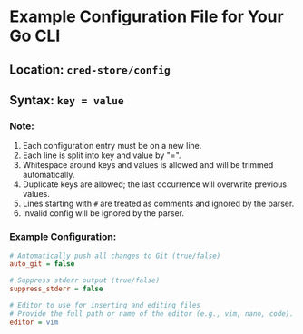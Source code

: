 # Example Configuration File for Your Go CLI

## Location: `cred-store/config`

## Syntax: `key = value`

### Note:

1. Each configuration entry must be on a new line.
2. Each line is split into key and value by "=".
3. Whitespace around keys and values is allowed and will be trimmed automatically.
4. Duplicate keys are allowed; the last occurrence will overwrite previous values.
5. Lines starting with `#` are treated as comments and ignored by the parser.
6. Invalid config will be ignored by the parser.

### Example Configuration:

```ini
# Automatically push all changes to Git (true/false)
auto_git = false

# Suppress stderr output (true/false)
suppress_stderr = false

# Editor to use for inserting and editing files
# Provide the full path or name of the editor (e.g., vim, nano, code).
editor = vim
```
